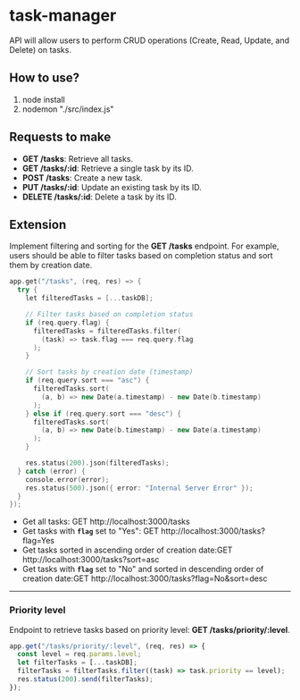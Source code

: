 # task-manager

API will allow users to perform CRUD operations (Create, Read, Update, and Delete) on tasks.

## How to use?

1. node install
2. nodemon "./src/index.js"

## Requests to make

- **GET /tasks**: Retrieve all tasks.
- **GET /tasks/:id**: Retrieve a single task by its ID.
- **POST /tasks**: Create a new task.
- **PUT /tasks/:id**: Update an existing task by its ID.
- **DELETE /tasks/:id**: Delete a task by its ID.

## Extension

Implement filtering and sorting for the **GET /tasks** endpoint. For example, users should be able to filter tasks based on completion status and sort them by creation date.

```cpp
app.get("/tasks", (req, res) => {
  try {
    let filteredTasks = [...taskDB];

    // Filter tasks based on completion status
    if (req.query.flag) {
      filteredTasks = filteredTasks.filter(
        (task) => task.flag === req.query.flag
      );
    }

    // Sort tasks by creation date (timestamp)
    if (req.query.sort === "asc") {
      filteredTasks.sort(
        (a, b) => new Date(a.timestamp) - new Date(b.timestamp)
      );
    } else if (req.query.sort === "desc") {
      filteredTasks.sort(
        (a, b) => new Date(b.timestamp) - new Date(a.timestamp)
      );
    }

    res.status(200).json(filteredTasks);
  } catch (error) {
    console.error(error);
    res.status(500).json({ error: "Internal Server Error" });
  }
});
```

- Get all tasks: GET http://localhost:3000/tasks
- Get tasks with **`flag`** set to "Yes": GET http://localhost:3000/tasks?flag=Yes
- Get tasks sorted in ascending order of creation date:GET http://localhost:3000/tasks?sort=asc
- Get tasks with **`flag`** set to "No" and sorted in descending order of creation date:GET http://localhost:3000/tasks?flag=No&sort=desc

---

### Priority level

Endpoint to retrieve tasks based on priority level: **GET /tasks/priority/:level**.

```jsx
app.get("/tasks/priority/:level", (req, res) => {
  const level = req.params.level;
  let filterTasks = [...taskDB];
  filterTasks = filterTasks.filter((task) => task.priority == level);
  res.status(200).send(filterTasks);
});
```
